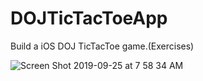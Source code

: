 # DOJTicTacToeApp
Build a iOS DOJ TicTacToe game.(Exercises)

![Screen Shot 2019-09-25 at 7 58 34 AM](https://user-images.githubusercontent.com/23055114/65558669-53627680-df6a-11e9-906c-5c9212a5aca9.png)

